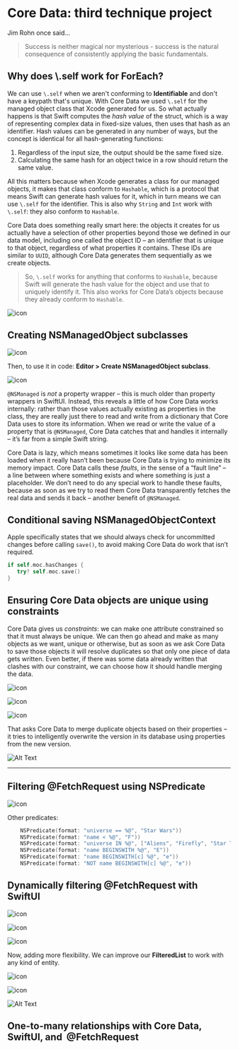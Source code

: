# Core Data: third technique project

Jim Rohn once said...

> Success is neither magical nor mysterious - success is the natural consequence of consistently applying the basic fundamentals. 

## Why does \\.self work for ForEach?

We can use ```\.self``` when we aren't conforming to **Identifiable** and don't have a keypath that's unique. With Core Data we used `\.self` for the managed object class that Xcode generated for us. So what actually happens is that Swift computes the *hash value* of the struct, which is a way of representing complex data in fixed-size values, then uses that hash as an identifier. Hash values can be generated in any number of ways, but the concept is identical for all hash-generating functions: 

1. Regardless of the input size, the output should be the same fixed size.
2. Calculating the same hash for an object twice in a row should return the same value.

All this matters because when Xcode generates a class for our managed objects, it makes that class conform to `Hashable`, which is a protocol that means Swift can generate hash values for it, which in turn means we can use `\.self` for the identifier. This is also why `String` and `Int` work with `\.self`: they also conform to `Hashable`.

Core Data does something really smart here: the objects it creates for us actually have a selection of other properties beyond those we defined in our data model, including one called the object ID – an identifier that is unique to that object, regardless of what properties it contains. These IDs are similar to `UUID`, although Core Data generates them sequentially as we create objects.

> So, `\.self` works for anything that conforms to `Hashable`, because Swift will generate the hash value for the object and use that to uniquely identify it. This also works for Core Data’s objects because they already conform to `Hashable`.

![icon](images/StudentHashable.png)

## Creating NSManagedObject subclasses

![icon](images/CoreDataEntity-CodeGen-None.png)

Then, to use it in code: **Editor > Create NSManagedObject subclass**. 

![icon](images/ExtensionMovie.png)

`@NSManaged` is *not* a property wrapper – this is much older than property wrappers in SwiftUI. Instead, this reveals a little of how Core Data works internally: rather than those values actually existing as properties in the class, they are really just there to read and write from a dictionary that Core Data uses to store its information. When we read or write the value of a property that is `@NSManaged`, Core Data catches that and handles it internally – it’s far from a simple Swift string.

Core Data is lazy, which means sometimes it looks like some data has been loaded when it really hasn’t been because Core Data is trying to minimize its memory impact. Core Data calls these *faults*, in the sense of a “fault line” – a line between where something exists and where something is just a placeholder. We don’t need to do any special work to handle these faults, because as soon as we try to read them Core Data transparently fetches the real data and sends it back – another benefit of `@NSManaged`. 

## Conditional saving NSManagedObjectContext

Apple specifically states that we should always check for uncommitted changes before calling `save()`, to avoid making Core Data do work that isn’t required.

```swift
if self.moc.hasChanges {
   try? self.moc.save()
}
```

## Ensuring Core Data objects are unique using constraints

Core Data gives us *constraints*: we can make one attribute constrained so that it must always be unique. We can then go ahead and make as many objects as we want, unique or otherwise, but as soon as we ask Core Data to save those objects it will resolve duplicates so that only one piece of data gets written. Even better, if there was some data already written that clashes with our constraint, we can choose how it should handle merging the data.

![icon](images/WizardEntity-Constrained.png)

![icon](images/Wizard-ContentView.png)

![icon](images/SceneDelegate-Wizard.png)

That asks Core Data to merge duplicate objects based on their properties – it tries to intelligently overwrite the version in its database using properties from the new version. 

![Alt Text](images/Wizard-Simulator.gif)

---

## Filtering @FetchRequest using NSPredicate

![icon](images/NSPredicate.png)

Other predicates: 

```swift
    NSPredicate(format: "universe == %@", "Star Wars"))
    NSPredicate(format: "name < %@", "F"))
    NSPredicate(format: "universe IN %@", ["Aliens", "Firefly", "Star Trek"])
    NSPredicate(format: "name BEGINSWITH %@", "E"))
    NSPredicate(format: "name BEGINSWITH[c] %@", "e"))
    NSPredicate(format: "NOT name BEGINSWITH[c] %@", "e"))
```

## Dynamically filtering @FetchRequest with SwiftUI

 ![icon](images/DynamicFiltering-CV.png)

![icon](images/FilteredList.png)

![icon](images/Singer-Extension.png)

Now, adding more flexibility. We can improve our **FilteredList** to work with any kind of entity. 

![icon](images/ContentView-Generics.png)

![icon](images/FilteredList-Generics.png)

![Alt Text](images/CoreDataProject-FilteredList-Simulator.gif)

## One-to-many relationships with Core Data, SwiftUI, and  @FetchRequest



